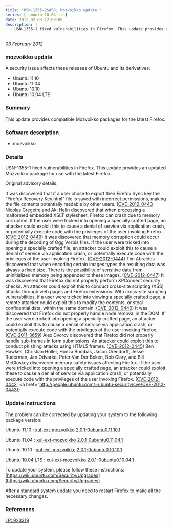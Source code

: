 ```yaml
---
title: "USN-1355-2&#58; Mozvoikko update "
series: [ ubuntu-10.04-lts]
date: 2012-02-03 12:00:00
description: |
    USN-1355-1 fixed vulnerabilities in Firefox. This update provides an updated Mozvoikko package for use with the latest Firefox.
--- 
```

 
 

*03 February 2012*

### mozvoikko update

A security issue affects these releases of Ubuntu and its derivatives:

* Ubuntu 11.10
* Ubuntu 11.04
* Ubuntu 10.10
* Ubuntu 10.04 LTS

### Summary

This update provides compatible Mozvoikko packages for the latest Firefox. 

### Software description

* mozvoikko 

### Details

USN-1355-1 fixed vulnerabilities in Firefox. This update provides an updated Mozvoikko package for use with the latest Firefox.

Original advisory details:

 It was discovered that if a user chose to export their Firefox Sync key the &quot;Firefox Recovery Key.html&quot; file is saved with incorrect permissions, making the file contents potentially readable by other users. ([CVE-2012-0443](http://people.ubuntu.com/~ubuntu-security/cve/CVE-2012-0450">CVE-2012-0450</a>) Nicolas Gregoire and Aki Helin discovered that when processing a malformed embedded XSLT stylesheet, Firefox can crash due to memory corruption. If the user were tricked into opening a specially crafted page, an attacker could exploit this to cause a denial of service via application crash, or potentially execute code with the privileges of the user invoking Firefox. (<a href="http://people.ubuntu.com/~ubuntu-security/cve/CVE-2012-0449">CVE-2012-0449</a>) It was discovered that memory corruption could occur during the decoding of Ogg Vorbis files. If the user were tricked into opening a specially crafted file, an attacker could exploit this to cause a denial of service via application crash, or potentially execute code with the privileges of the user invoking Firefox. (<a href="http://people.ubuntu.com/~ubuntu-security/cve/CVE-2012-0444">CVE-2012-0444</a>) Tim Abraldes discovered that when encoding certain images types the resulting data was always a fixed size. There is the possibility of sensitive data from uninitialized memory being appended to these images. (<a href="http://people.ubuntu.com/~ubuntu-security/cve/CVE-2012-0447">CVE-2012-0447</a>) It was discovered that Firefox did not properly perform XPConnect security checks. An attacker could exploit this to conduct cross-site scripting (XSS) attacks through web pages and Firefox extensions. With cross-site scripting vulnerabilities, if a user were tricked into viewing a specially crafted page, a remote attacker could exploit this to modify the contents, or steal confidential data, within the same domain. (<a href="http://people.ubuntu.com/~ubuntu-security/cve/CVE-2012-0446">CVE-2012-0446</a>) It was discovered that Firefox did not properly handle node removal in the DOM. If the user were tricked into opening a specially crafted page, an attacker could exploit this to cause a denial of service via application crash, or potentially execute code with the privileges of the user invoking Firefox. (<a href="http://people.ubuntu.com/~ubuntu-security/cve/CVE-2011-3659">CVE-2011-3659</a>) Alex Dvorov discovered that Firefox did not properly handle sub-frames in form submissions. An attacker could exploit this to conduct phishing attacks using HTML5 frames. (<a href="http://people.ubuntu.com/~ubuntu-security/cve/CVE-2012-0445">CVE-2012-0445</a>) Ben Hawkes, Christian Holler, Honza Bombas, Jason Orendorff, Jesse Ruderman, Jan Odvarko, Peter Van Der Beken, Bob Clary, and Bill McCloskey discovered memory safety issues affecting Firefox. If the user were tricked into opening a specially crafted page, an attacker could exploit these to cause a denial of service via application crash, or potentially execute code with the privileges of the user invoking Firefox. (<a href="http://people.ubuntu.com/~ubuntu-security/cve/CVE-2012-0442">CVE-2012-0442</a>, <a href="http://people.ubuntu.com/~ubuntu-security/cve/CVE-2012-0443)) 

### Update instructions

The problem can be corrected by updating your system to the following package version:

Ubuntu 11.10
 : [xul-ext-mozvoikko](https://launchpad.net/ubuntu/+source/mozvoikko) <span> [2.0.1-0ubuntu0.11.10.1](https://launchpad.net/ubuntu/+source/mozvoikko/2.0.1-0ubuntu0.11.10.1) </span> 

Ubuntu 11.04
 : [xul-ext-mozvoikko](https://launchpad.net/ubuntu/+source/mozvoikko) <span> [2.0.1-0ubuntu0.11.04.1](https://launchpad.net/ubuntu/+source/mozvoikko/2.0.1-0ubuntu0.11.04.1) </span> 

Ubuntu 10.10
 : [xul-ext-mozvoikko](https://launchpad.net/ubuntu/+source/mozvoikko) <span> [2.0.1-0ubuntu0.10.10.1](https://launchpad.net/ubuntu/+source/mozvoikko/2.0.1-0ubuntu0.10.10.1) </span> 

Ubuntu 10.04 LTS
 : [xul-ext-mozvoikko](https://launchpad.net/ubuntu/+source/mozvoikko) <span> [2.0.1-0ubuntu0.10.04.1](https://launchpad.net/ubuntu/+source/mozvoikko/2.0.1-0ubuntu0.10.04.1) </span> 

To update your system, please follow these instructions: [https://wiki.ubuntu.com/Security/Upgrades](https://wiki.ubuntu.com/Security/Upgrades).

After a standard system update you need to restart Firefox to make all the necessary changes. 

### References

 
 [LP: 923319](https://launchpad.net/bugs/923319)
 

